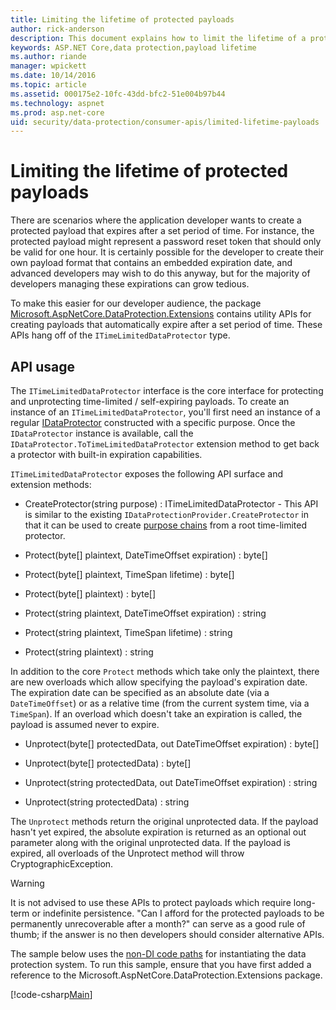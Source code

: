 ```yaml
---
title: Limiting the lifetime of protected payloads
author: rick-anderson
description: This document explains how to limit the lifetime of a protected payload using the ASP.NET Core data protection APIs.
keywords: ASP.NET Core,data protection,payload lifetime
ms.author: riande
manager: wpickett
ms.date: 10/14/2016
ms.topic: article
ms.assetid: 000175e2-10fc-43dd-bfc2-51e004b97b44
ms.technology: aspnet
ms.prod: asp.net-core
uid: security/data-protection/consumer-apis/limited-lifetime-payloads
---
```

# Limiting the lifetime of protected payloads

There are scenarios where the application developer wants to create a protected payload that expires after a set period of time. For instance, the protected payload might represent a password reset token that should only be valid for one hour. It is certainly possible for the developer to create their own payload format that contains an embedded expiration date, and advanced developers may wish to do this anyway, but for the majority of developers managing these expirations can grow tedious.

To make this easier for our developer audience, the package [Microsoft.AspNetCore.DataProtection.Extensions](https://www.nuget.org/packages/Microsoft.AspNetCore.DataProtection.Extensions/) contains utility APIs for creating payloads that automatically expire after a set period of time. These APIs hang off of the `ITimeLimitedDataProtector` type.

## API usage

The `ITimeLimitedDataProtector` interface is the core interface for protecting and unprotecting time-limited / self-expiring payloads. To create an instance of an `ITimeLimitedDataProtector`, you'll first need an instance of a regular [IDataProtector](overview.md) constructed with a specific purpose. Once the `IDataProtector` instance is available, call the `IDataProtector.ToTimeLimitedDataProtector` extension method to get back a protector with built-in expiration capabilities.

`ITimeLimitedDataProtector` exposes the following API surface and extension methods:

* CreateProtector(string purpose) : ITimeLimitedDataProtector - This API is similar to the existing `IDataProtectionProvider.CreateProtector` in that it can be used to create [purpose chains](purpose-strings.md) from a root time-limited protector.

* Protect(byte[] plaintext, DateTimeOffset expiration) : byte[]

* Protect(byte[] plaintext, TimeSpan lifetime) : byte[]

* Protect(byte[] plaintext) : byte[]

* Protect(string plaintext, DateTimeOffset expiration) : string

* Protect(string plaintext, TimeSpan lifetime) : string

* Protect(string plaintext) : string

In addition to the core `Protect` methods which take only the plaintext, there are new overloads which allow specifying the payload's expiration date. The expiration date can be specified as an absolute date (via a `DateTimeOffset`) or as a relative time (from the current system time, via a `TimeSpan`). If an overload which doesn't take an expiration is called, the payload is assumed never to expire.

* Unprotect(byte[] protectedData, out DateTimeOffset expiration) : byte[]

* Unprotect(byte[] protectedData) : byte[]

* Unprotect(string protectedData, out DateTimeOffset expiration) : string

* Unprotect(string protectedData) : string

The `Unprotect` methods return the original unprotected data. If the payload hasn't yet expired, the absolute expiration is returned as an optional out parameter along with the original unprotected data. If the payload is expired, all overloads of the Unprotect method will throw CryptographicException.

>[!WARNING]
> It is not advised to use these APIs to protect payloads which require long-term or indefinite persistence. "Can I afford for the protected payloads to be permanently unrecoverable after a month?" can serve as a good rule of thumb; if the answer is no then developers should consider alternative APIs.

The sample below uses the [non-DI code paths](../configuration/non-di-scenarios.md) for instantiating the data protection system. To run this sample, ensure that you have first added a reference to the Microsoft.AspNetCore.DataProtection.Extensions package.

[!code-csharp[Main](limited-lifetime-payloads/samples/limitedlifetimepayloads.cs)]
